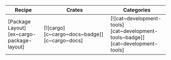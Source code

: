 | Recipe | Crates | Categories |
|--------|--------|------------|
| [Package Layout][ex~cargo-package-layout] | [![cargo][c~cargo~docs~badge]][c~cargo~docs] | [![cat~development-tools][cat~development-tools~badge]][cat~development-tools] |
